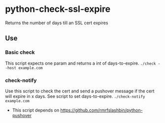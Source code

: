 # python-check-ssl-expire
Returns the number of days till an SSL cert expires

## Use

### Basic check
This script expects one param and returns a int of days-to-expire.
```./check --host example.com```

### check-notify
Use this script to check the cert and send a pushover message if the cert will expire in x days. See script to set days-to-expire.
```./check-notify example.com```
- This script depends on https://github.com/rmrfslashbin/python-pushover

